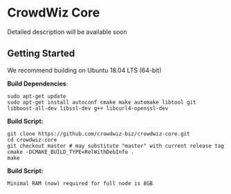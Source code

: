 CrowdWiz Core
==============

Detailed description will be available soon

Getting Started
---------------

We recommend building on Ubuntu 18.04 LTS (64-bit) 

**Build Dependencies**:

    sudo apt-get update
    sudo apt-get install autoconf cmake make automake libtool git libboost-all-dev libssl-dev g++ libcurl4-openssl-dev

**Build Script:**

    git clone https://github.com/crowdwiz-biz/crowdwiz-core.git
    cd crowdwiz-core
    git checkout master # may substitute "master" with current release tag
    cmake -DCMAKE_BUILD_TYPE=RelWithDebInfo .
    make

**Build Script:**

    Minimal RAM (now) required for full node is 8GB 
